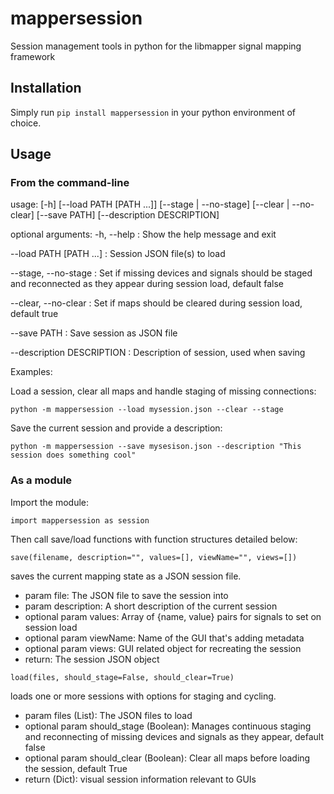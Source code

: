 # mappersession
 Session management tools in python for the libmapper signal mapping framework

## Installation

Simply run `pip install mappersession` in your python environment of choice.

## Usage

### From the command-line

usage: [-h] [--load PATH [PATH ...]] [--stage | --no-stage] [--clear | --no-clear]
                   [--save PATH] [--description DESCRIPTION]

optional arguments:
-h, --help : Show the help message and exit

--load PATH [PATH ...] : Session JSON file(s) to load

--stage, --no-stage : Set if missing devices and signals should be staged and reconnected as they appear during session load, default false

--clear, --no-clear : Set if maps should be cleared during session load, default true

--save PATH : Save session as JSON file

--description DESCRIPTION : Description of session, used when saving

Examples:

Load a session, clear all maps and handle staging of missing connections:

`python -m mappersession --load mysession.json --clear --stage`

Save the current session and provide a description:

`python -m mappersession --save mysesison.json --description "This session does something cool"`

### As a module

Import the module:

`import mappersession as session`

Then call save/load functions with function structures detailed below:

`save(filename, description="", values=[], viewName="", views=[])`

saves the current mapping state as a JSON session file.    
- param file: The JSON file to save the session into 
- param description: A short description of the current session
- optional param values: Array of {name, value} pairs for signals to set on session load
- optional param viewName: Name of the GUI that's adding metadata
- optional param views: GUI related object for recreating the session
- return: The session JSON object

`load(files, should_stage=False, should_clear=True)`

loads one or more sessions with options for staging and cycling.    
- param files (List): The JSON files to load
- optional param should_stage (Boolean): Manages continuous staging and reconnecting of missing devices and signals as they appear, default false
- optional param should_clear (Boolean): Clear all maps before loading the session, default True
- return (Dict): visual session information relevant to GUIs
